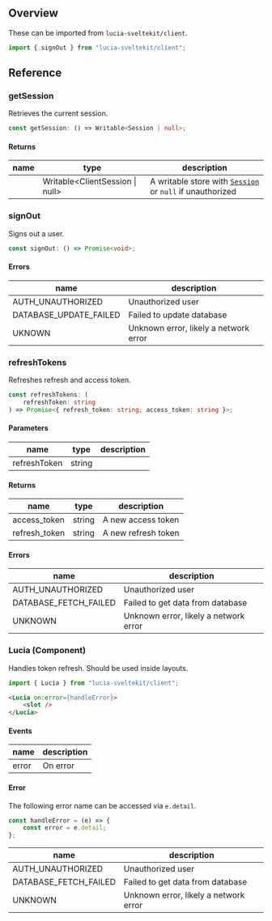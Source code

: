 ## Overview

These can be imported from `lucia-sveltekit/client`.

```ts
import { signOut } from "lucia-sveltekit/client";
```

## Reference

### getSession

Retrieves the current session.

```ts
const getSession: () => Writable<Session | null>;
```

#### Returns

| name | type                            | description                                                                            |
| ---- | ------------------------------- | -------------------------------------------------------------------------------------- |
|      | Writable<ClientSession \| null> | A writable store with [`Session`](/references/types#session) or `null` if unauthorized |

### signOut

Signs out a user.

```ts
const signOut: () => Promise<void>;
```

#### Errors

| name                   | description                           |
| ---------------------- | ------------------------------------- |
| AUTH_UNAUTHORIZED      | Unauthorized user                     |
| DATABASE_UPDATE_FAILED | Failed to update database             |
| UKNOWN                 | Unknown error, likely a network error |

### refreshTokens

Refreshes refresh and access token.

```ts
const refreshTokens: (
    refreshToken: string
) => Promise<{ refresh_token: string; access_token: string }>;
```

#### Parameters

| name         | type   | description |
| ------------ | ------ | ----------- |
| refreshToken | string |             |

#### Returns

| name          | type   | description         |
| ------------- | ------ | ------------------- |
| access_token  | string | A new access token  |
| refresh_token | string | A new refresh token |

#### Errors

| name                  | description                           |
| --------------------- | ------------------------------------- |
| AUTH_UNAUTHORIZED     | Unauthorized user                     |
| DATABASE_FETCH_FAILED | Failed to get data from database      |
| UNKNOWN               | Unknown error, likely a network error |

### Lucia (Component)

Handles token refresh. Should be used inside layouts.

```ts
import { Lucia } from "lucia-sveltekit/client";
```

```html
<Lucia on:error={handleError}>
    <slot />
</Lucia>
```

#### Events

| name  | description |
| ----- | ----------- |
| error | On error    |

#### Error

The following error name can be accessed via `e.detail`.

```ts
const handleError = (e) => {
    const error = e.detail;
};
```

| name                  | description                           |
| --------------------- | ------------------------------------- |
| AUTH_UNAUTHORIZED     | Unauthorized user                     |
| DATABASE_FETCH_FAILED | Failed to get data from database      |
| UNKNOWN               | Unknown error, likely a network error |
